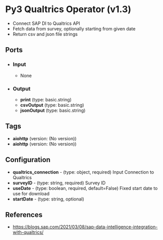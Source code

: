 # Py3 Qualtrics Operator (v1.3)

* Connect SAP DI to Qualtrics API
* Fetch data from survey, optionally starting from given date
* Return csv and json file strings

## Ports
* ### Input
  * None

* ### Output
  * **print** (type: basic.string)
  * **csvOutput** (type: basic.string)
  * **jsonOutput** (type: basic.string)

## Tags

* **aiohttp** (version: (No version))
* **aiohttp** (version: (No version))

## Configuration

* **qualtrics_connection** - (type: object, required) Input Connection to Qualtrics
* **surveyID** - (type: string, required) Survey ID
* **useDate** - (type: boolean, required, default=False) Fixed start date to use for download
* **startDate** - (type: string, optional)

## References
* https://blogs.sap.com/2021/03/08/sap-data-intelligence-integration-with-qualtrics/